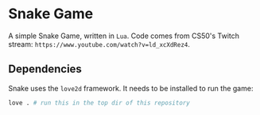 # Snake Game

A simple Snake Game, written in `Lua`. Code comes from CS50's Twitch stream: `https://www.youtube.com/watch?v=ld_xcXdRez4`.

## Dependencies

Snake uses the `love2d` framework. It needs to be installed to run the game:

```bash
love . # run this in the top dir of this repository
```
